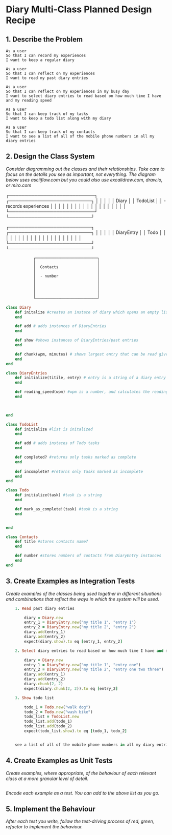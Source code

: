 #  Diary Multi-Class Planned Design Recipe

## 1. Describe the Problem

    As a user
    So that I can record my experiences
    I want to keep a regular diary

    As a user
    So that I can reflect on my experiences
    I want to read my past diary entries

    As a user
    So that I can reflect on my experiences in my busy day
    I want to select diary entries to read based on how much time I have and my reading speed

    As a user
    So that I can keep track of my tasks
    I want to keep a todo list along with my diary

    As a user
    So that I can keep track of my contacts
    I want to see a list of all of the mobile phone numbers in all my diary entries

## 2. Design the Class System

_Consider diagramming out the classes and their relationships. Take care to
focus on the details you see as important, not everything. The diagram below
uses asciiflow.com but you could also use excalidraw.com, draw.io, or miro.com_

┌───────────────────────────┐     ┌──────────────────────────┐
│                           │     │                          │
│   Diary                   │     │    TodoList              │
│   - records experiences   │     │                          │
│                           │     │                          │
│                           │     │                          │
│                           │     │                          │
│                           │     │                          │
└───────────────────────────┘     └──────────────────────────┘




 ┌──────────────────────────┐     ┌──────────────────────────┐
 │                          │     │                          │
 │   DiaryEntry             │     │    Todo                  │
 │                          │     │                          │
 │                          │     │                          │
 │                          │     │                          │
 │                          │     │                          │
 │                          │     │                          │
 └──────────────────────────┘     └──────────────────────────┘




                ┌───────────────────────────┐
                │                           │
                │  Contacts                 │
                │                           │
                │  - number                 │
                │                           │
                │                           │
                │                           │
                │                           │
                └───────────────────────────┘


```ruby
class Diary
    def initalize #creates an instace of diary which opens an empty list
    end

    def add # adds instances of DiaryEntries
    end

    def show #shows instances of DiaryEntries/past entries
    end

    def chunk(wpm, minutes) # shows largest entry that can be read given the time and wpm
    end
end

class DiaryEntries
    def initialize(titile, entry) # entry is a string of a diary entry
    end

    def reading_speed(wpm) #wpm is a number, and calculates the reading speed of an entry
    end


    
end

class TodoList
    def initialize #list is initalized
    end

    def add # adds instaces of Todo tasks
    end

    def completed? #returns only tasks marked as complete
    end
    
    def incomplete? #returns only tasks marked as incomplete
    end
end

class Todo
    def initialize(task) #task is a string
    end

    def mark_as_complete!(task) #task is a string
    end


end

class Contacts
    def title #stores contacts name?
    end

    def number #stores numbers of contacts from DiaryEntry instances
    end
end
```

## 3. Create Examples as Integration Tests

_Create examples of the classes being used together in different situations and
combinations that reflect the ways in which the system will be used._

```ruby 
    1. Read past diary entries

        diary = Diary.new
        entry_1 = DiaryEntry.new("my title 1", "entry 1")
        entry_2 = DiaryEntry.new("my title 2", "entry 2")
        diary.add(entry_1)
        diary.add(entry_2)
        expect(diary.show).to eq [entry_1, entry_2]

    2. Select diary entries to read based on how much time I have and my reading speed

        diary = Diary.new
        entry_1 = DiaryEntry.new("my title 1", "entry one")
        entry_2 = DiaryEntry.new("my title 2", "entry one two three")
        diary.add(entry_1)
        diary.add(entry_2)
        diary.chunk(2, 2)
        expect(diary.chunk(2, 2)).to eq [entry_2]

    3. Show todo list

        todo_1 = Todo.new("walk dog")
        todo_2 = Todo.new("wash bike")
        todo_list = TodoList.new
        todo_list.add(todo_1)
        todo_list.add(todo_2)
        expect(todo_list.show).to eq [todo_1, todo_2]


    see a list of all of the mobile phone numbers in all my diary entries
```

## 4. Create Examples as Unit Tests

_Create examples, where appropriate, of the behaviour of each relevant class at
a more granular level of detail._

```ruby

```

_Encode each example as a test. You can add to the above list as you go._

## 5. Implement the Behaviour

_After each test you write, follow the test-driving process of red, green,
refactor to implement the behaviour._
